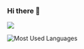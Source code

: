 ### Hi there 👋
![](https://github-readme-stats.vercel.app/api?username=lifenglsf)

![Most Used Languages](https://github-readme-stats.vercel.app/api/top-langs/?username=lifenglsf&theme=dark&layout=compact)
<!--
**lifenglsf/lifenglsf** is a ✨ _special_ ✨ repository because its `README.md` (this file) appears on your GitHub profile.

Here are some ideas to get you started:

- 🔭 I’m currently working on ...
- 🌱 I’m currently learning ...
- 👯 I’m looking to collaborate on ...
- 🤔 I’m looking for help with ...
- 💬 Ask me about ...
- 📫 How to reach me: ...
- 😄 Pronouns: ...
- ⚡ Fun fact: ...
-->
